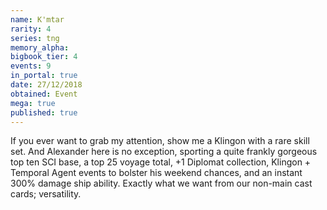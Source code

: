 ```yaml
---
name: K'mtar
rarity: 4
series: tng
memory_alpha:
bigbook_tier: 4
events: 9
in_portal: true
date: 27/12/2018
obtained: Event
mega: true
published: true
---
```


If you ever want to grab my attention, show me a Klingon with a rare skill set. And Alexander here is no exception, sporting a quite frankly gorgeous top ten SCI base, a top 25 voyage total, +1 Diplomat collection, Klingon + Temporal Agent events to bolster his weekend chances, and an instant 300% damage ship ability. Exactly what we want from our non-main cast cards; versatility.
